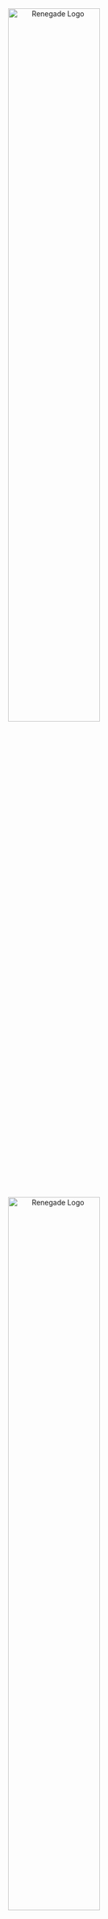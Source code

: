 <div align="center">
  <img
    alt="Renegade Logo"
    width="60%"
    src="./img/logo_light_frontend.svg#gh-light-mode-only"
  />
  <img
    alt="Renegade Logo"
    width="60%"
    src="./img/logo_dark_frontend.svg#gh-dark-mode-only"
  />
</div>

---

This repository contains all React source for the landing page
[renegade.fi](https://renegade.fi), technical documentation
[docs.renegade.fi](https://docs.renegade.fi), and the upcoming
[trade.renegade.fi](https://trade.renegade.fi).

<div>
  <a href="https://twitter.com/renegade_fi" target="_blank">
    <img src="https://img.shields.io/twitter/follow/renegade_fi?style=social" />
  </a>
  <a href="https://discord.gg/renegade-fi" target="_blank">
    <img src="https://img.shields.io/discord/1032770899675463771?label=Join%20Discord&logo=discord&style=social" />
  </a>
</div>

